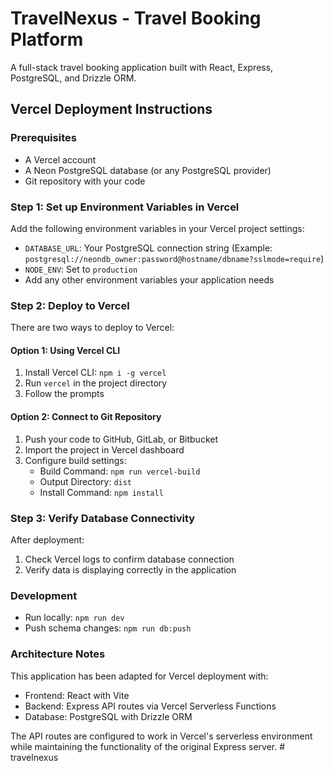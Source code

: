 # TravelNexus - Travel Booking Platform

A full-stack travel booking application built with React, Express, PostgreSQL, and Drizzle ORM.

## Vercel Deployment Instructions

### Prerequisites
- A Vercel account
- A Neon PostgreSQL database (or any PostgreSQL provider)
- Git repository with your code

### Step 1: Set up Environment Variables in Vercel
Add the following environment variables in your Vercel project settings:

- `DATABASE_URL`: Your PostgreSQL connection string 
  (Example: `postgresql://neondb_owner:password@hostname/dbname?sslmode=require`)
- `NODE_ENV`: Set to `production`
- Add any other environment variables your application needs

### Step 2: Deploy to Vercel
There are two ways to deploy to Vercel:

#### Option 1: Using Vercel CLI
1. Install Vercel CLI: `npm i -g vercel`
2. Run `vercel` in the project directory
3. Follow the prompts

#### Option 2: Connect to Git Repository
1. Push your code to GitHub, GitLab, or Bitbucket
2. Import the project in Vercel dashboard
3. Configure build settings:
   - Build Command: `npm run vercel-build`
   - Output Directory: `dist`
   - Install Command: `npm install`

### Step 3: Verify Database Connectivity
After deployment:
1. Check Vercel logs to confirm database connection
2. Verify data is displaying correctly in the application

### Development
- Run locally: `npm run dev`
- Push schema changes: `npm run db:push`

### Architecture Notes
This application has been adapted for Vercel deployment with:
- Frontend: React with Vite
- Backend: Express API routes via Vercel Serverless Functions
- Database: PostgreSQL with Drizzle ORM

The API routes are configured to work in Vercel's serverless environment while maintaining the functionality of the original Express server.
#   t r a v e l n e x u s  
 